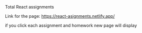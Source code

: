 Total React assignments

Link for the page: https://react-asignments.netlify.app/

if you click each assignment and homework new page will display
